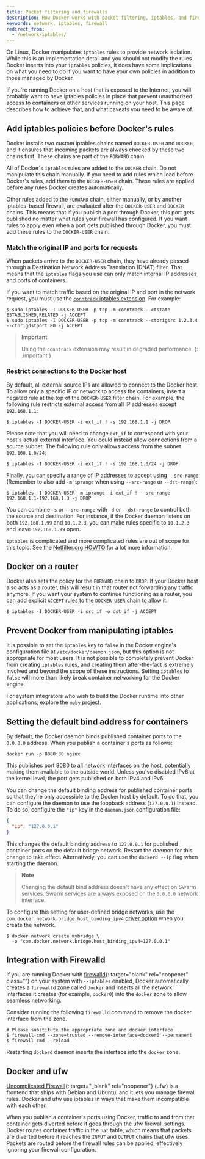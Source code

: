 ```yaml
---
title: Packet filtering and firewalls
description: How Docker works with packet filtering, iptables, and firewalls
keywords: network, iptables, firewall
redirect_from:
  - /network/iptables/
---
```


On Linux, Docker manipulates `iptables` rules to provide network isolation.
While this is an implementation detail and you should not modify the rules
Docker inserts into your `iptables` policies, it does have some implications
on what you need to do if you want to have your own policies in addition to
those managed by Docker.

If you're running Docker on a host that is exposed to the Internet, you will
probably want to have iptables policies in place that prevent unauthorized
access to containers or other services running on your host. This page
describes how to achieve that, and what caveats you need to be aware of.

## Add iptables policies before Docker's rules

Docker installs two custom iptables chains named `DOCKER-USER` and `DOCKER`,
and it ensures that incoming packets are always checked by these two chains
first. These chains are part of the `FORWARD` chain.

All of Docker's `iptables` rules are added to the `DOCKER` chain. Do not
manipulate this chain manually. If you need to add rules which load before
Docker's rules, add them to the `DOCKER-USER` chain. These rules are applied
before any rules Docker creates automatically.

Other rules added to the `FORWARD` chain, either manually, or by another
iptables-based firewall, are evaluated after the `DOCKER-USER` and `DOCKER` chains.
This means that if you publish a port through Docker,
this port gets published no matter what rules your firewall has configured.
If you want rules to apply even when a port gets published through Docker,
you must add these rules to the `DOCKER-USER` chain.

### Match the original IP and ports for requests

When packets arrive to the `DOCKER-USER` chain, they have already passed through
a Destination Network Address Translation (DNAT) filter. That means that the
`iptables` flags you use can only match internal IP addresses and ports of
containers.

If you want to match traffic based on the original IP and port in the network
request, you must use the
[`conntrack` iptables extension](https://ipset.netfilter.org/iptables-extensions.man.html#lbAO).
For example:

```console
$ sudo iptables -I DOCKER-USER -p tcp -m conntrack --ctstate ESTABLISHED,RELATED -j ACCEPT
$ sudo iptables -I DOCKER-USER -p tcp -m conntrack --ctorigsrc 1.2.3.4 --ctorigdstport 80 -j ACCEPT
```

> **Important**
>
> Using the `conntrack` extension may result in degraded performance.
{: .important }

### Restrict connections to the Docker host

By default, all external source IPs are allowed to connect to the Docker host.
To allow only a specific IP or network to access the containers, insert a
negated rule at the top of the `DOCKER-USER` filter chain. For example, the
following rule restricts external access from all IP addresses except `192.168.1.1`:

```console
$ iptables -I DOCKER-USER -i ext_if ! -s 192.168.1.1 -j DROP
```

Please note that you will need to change `ext_if` to correspond with your
host's actual external interface. You could instead allow connections from a
source subnet. The following rule only allows access from the subnet `192.168.1.0/24`:

```console
$ iptables -I DOCKER-USER -i ext_if ! -s 192.168.1.0/24 -j DROP
```

Finally, you can specify a range of IP addresses to accept using `--src-range`
(Remember to also add `-m iprange` when using `--src-range` or `--dst-range`):

```console
$ iptables -I DOCKER-USER -m iprange -i ext_if ! --src-range 192.168.1.1-192.168.1.3 -j DROP
```

You can combine `-s` or `--src-range` with `-d` or `--dst-range` to control both
the source and destination. For instance, if the Docker daemon listens on both
`192.168.1.99` and `10.1.2.3`, you can make rules specific to `10.1.2.3` and leave
`192.168.1.99` open.

`iptables` is complicated and more complicated rules are out of scope for this
topic. See the [Netfilter.org HOWTO](https://www.netfilter.org/documentation/HOWTO/NAT-HOWTO.html)
for a lot more information.

## Docker on a router

Docker also sets the policy for the `FORWARD` chain to `DROP`. If your Docker
host also acts as a router, this will result in that router not forwarding
any traffic anymore. If you want your system to continue functioning as a
router, you can add explicit `ACCEPT` rules to the `DOCKER-USER` chain to
allow it:

```console
$ iptables -I DOCKER-USER -i src_if -o dst_if -j ACCEPT
```

## Prevent Docker from manipulating iptables

It is possible to set the `iptables` key to `false` in the Docker engine's configuration file at `/etc/docker/daemon.json`, but this option is not appropriate for most users. It is not possible to completely prevent Docker from creating `iptables` rules, and creating them after-the-fact is extremely involved and beyond the scope of these instructions. Setting `iptables` to `false` will more than likely break container networking for the Docker engine.

For system integrators who wish to build the Docker runtime into other applications, explore the [`moby` project](https://mobyproject.org/).

## Setting the default bind address for containers

By default, the Docker daemon binds published container ports to the `0.0.0.0`
address. When you publish a container's ports as follows:

```console
docker run -p 8080:80 nginx
```

This publishes port 8080 to all network interfaces on the host, potentially
making them available to the outside world. Unless you've disabled IPv6 at the
kernel level, the port gets published on both IPv4 and IPv6.

You can change the default binding address for published container ports so that
they're only accessible to the Docker host by default. To do that, you can
configure the daemon to use the loopback address (`127.0.0.1`) instead.
To do so, configure the `"ip"` key in the `daemon.json` configuration file:

```json
{
  "ip": "127.0.0.1"
}
```

This changes the default binding address to `127.0.0.1` for published container
ports on the default bridge network.
Restart the daemon for this change to take effect.
Alternatively, you can use the `dockerd --ip` flag when starting the daemon.

> **Note**
>
> Changing the default bind address doesn't have any effect on Swarm services.
> Swarm services are always exposed on the `0.0.0.0` network interface.

To configure this setting for user-defined bridge networks, use
the `com.docker.network.bridge.host_binding_ipv4`
[driver option](./drivers/bridge.md#options) when you create the network.

```console
$ docker network create mybridge \
  -o "com.docker.network.bridge.host_binding_ipv4=127.0.0.1"
```

## Integration with Firewalld

If you are running Docker with [firewalld](https://firewalld.org){: target="blank" rel="noopener" class=“”}
on your system with `--iptables` enabled, Docker automatically creates a `firewalld`
zone called `docker` and inserts all the network interfaces it creates (for example,
`docker0`) into the `docker` zone to allow seamless networking.

Consider running the following `firewalld` command to remove the docker interface from the zone.

```console
# Please substitute the appropriate zone and docker interface
$ firewall-cmd --zone=trusted --remove-interface=docker0 --permanent
$ firewall-cmd --reload
```

Restarting `dockerd` daemon inserts the interface into the `docker` zone.

## Docker and ufw

[Uncomplicated Firewall](https://launchpad.net/ufw){: target="_blank" rel="noopener"}
(ufw) is a frontend that ships with Debian and Ubuntu,
and it lets you manage firewall rules. Docker and ufw use iptables in ways
that make them incompatible with each other.

When you publish a container's ports using Docker, traffic to and from that
container gets diverted before it goes through the ufw firewall settings.
Docker routes container traffic in the `nat` table, which means that packets
are diverted before it reaches the `INPUT` and `OUTPUT` chains that ufw uses.
Packets are routed before the firewall rules can be applied,
effectively ignoring your firewall configuration.
